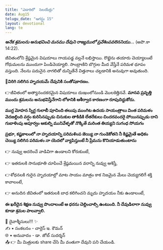 ```yaml
---
title: "ఎడారిలో  సెలయేర్లు"
date: Aug15
telugu_date: "ఆగస్టు 15"
layout: devotional
lang: te
---
```


***అనేక శ్రమలను అనుభవించి మనము దేవుని రాజ్యములో ప్రవేశింపవలెననియు...*** (అపొ.కా 14:22). 

జీవితంలోని శ్రేష్ఠమైన విషయాలు గాయపడ్డ వల్లనే లభిస్తాయి. రొట్టెను తయారు చెయ్యాలంటే గోధుమలను ముందుగా పిండిచెయ్యాలి. సాంబ్రాణిని బొగ్గుల మీద వేస్తేనే పరిమళ ధూపం వస్తుంది. నేలను పదునైన నాగలితో దున్నితేనే విత్తనాలు చల్లడానికి అనువుగా అవుతుంది. 

**📖విరిగి నలిగిన హృదయమే దేవునికి సంతోషకారణం.**

👉జీవితంలో అత్యానందకరమైన విషయాలు దుఃఖంలోనుండి మొలకెత్తినవే. 
**మానవ ప్రవృత్తి ముందు శ్రమలను అనుభవిస్తేనేగాని లోకానికి ఆశీర్వాద కారణంగా రూపుదిద్దుకోదు.**

**ముగ్ద మోహన స్నిగ్ద గులాబీ పూచింది తలుపు ముంగిట ఉదయ సాయంత్రాలు వింత పరిమళం వెదజల్లింది వర్షం కురిసినప్పుడు చినుకుల తాకిడికి లేతరేకులు చిందరవందరై పోయినప్పుడు దాని గుబాళింపు అపూర్వం ఆకుల్ని మునివేళ్ళతో నొక్కితే మరింత తియ్యని సుగంధ సోయగం**

**ప్రభూ, కష్టకాలంలో నా హృదయాన్ని పరిమళింప జెయ్యి నా గుండెకోతని నీ కిష్టమైతే అధికం చెయ్యి నలిగిన పరిమళం నా యెదలో వ్యాపిస్తుంటే నీ ప్రేమను కొనియాడుతుంటాను**

👉 నువ్వు ఆదరించే వాడివిగా ఉండాలని కోరుకుంటే,

👉 ఇతరులకి సానుభూతి చూపించే శ్రేష్ఠమయిన వరాన్ని నువ్వు ఆశిస్తే, 

👉శోధనలకి గురైన హృదయాల్లో మాట సాయం మాత్రం కాక నిజమైన మేలు చెయ్యగలిగే శక్తి కావాలంటే,

👉 అనుదిన జీవితంలో ఇతరులకి బాధ కలిగించని మృదు హృదయం నీకు ఉండాలంటే, 

**ఈ ఖరీదైన శిక్షణ నువ్వు పొందాలంటే ఆ ధరను చెల్లించాల్సి ఉంటుంది. నీ దేవుడిలాగా నువ్వు కూడా శ్రమల పాలవ్వాలి.**


<div class="blessing">🙏 <span class="bless-text">దైవాశ్శీసులు!!!</span> ✨</div>

<div class="credit">✍️ <span class="credit-text">▪ సంకలనం - చార్లెస్ ఇ. కౌమన్</span></div>
<div class="credit">🌐 <span class="credit-text">▪ అనువాదం - డా. జోబ్ సుదర్శన్</span></div>


<div class="share">📤 👉 <span class="share-text">మీ మిత్రులకు share చేసి మీ వంతుగా దేవుని పని చేయండి.</span></div>
